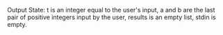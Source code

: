 Output State: t is an integer equal to the user's input, a and b are the last pair of positive integers input by the user, results is an empty list, stdin is empty.